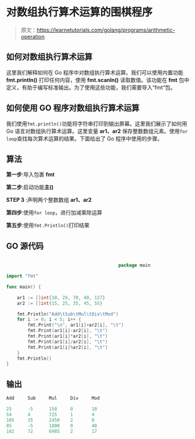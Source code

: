 # 对数组执行算术运算的围棋程序

> 原文：<https://learnetutorials.com/golang/programs/arithmetic-operation>

## 如何对数组执行算术运算

这里我们解释如何在 Go 程序中对数组执行算术运算。我们可以使用内置功能 **fmt.println()** 打印任何内容，使用 **fmt.scanln()** 读取数值。该功能在 **fmt** 包中定义，有助于编写标准输出。为了使用这些功能，我们需要导入“fmt”包。

## 如何使用 GO 程序对数组执行算术运算

我们使用`fmt.println()`功能将字符串打印到输出屏幕。这里我们展示了如何用 Go 语言对数组执行算术运算。这里变量 **ar1、ar2** 保存整数数组元素。使用`for loop`查找每次算术运算的结果。下面给出了 Go 程序中使用的步骤。

## 算法

**第一步**:导入包裹 **fmt**

**第二步**:启动功能**主()**

**STEP 3** :声明两个整数数组 **ar1、ar2**

**第四步**:使用`for loop`，进行加减乘除运算

**第五步**:使用`fmt.Println()`打印结果

## GO 源代码

```go

                                          package main

import "fmt"

func main() {

    ar1 := []int{10, 29, 70, 40, 127}
    ar2 := []int{15, 25, 35, 45, 55}

    fmt.Println("Add\tSub\tMul\tDiv\tMod")
    for i := 0; i < 5; i++ {
        fmt.Print("\n", ar1[i]+ar2[i], "\t")
        fmt.Print(ar1[i]-ar2[i], "\t")
        fmt.Print(ar1[i]*ar2[i], "\t")
        fmt.Print(ar1[i]/ar2[i], "\t")
        fmt.Print(ar1[i]%ar2[i], "\t")
    }
    fmt.Println()
}

```

## 输出

```go
Add     Sub     Mul     Div     Mod

25      -5      150     0       10
54      4       725     1       4
105     35      2450    2       0
85      -5      1800    0       40
182     72      6985    2       17
```